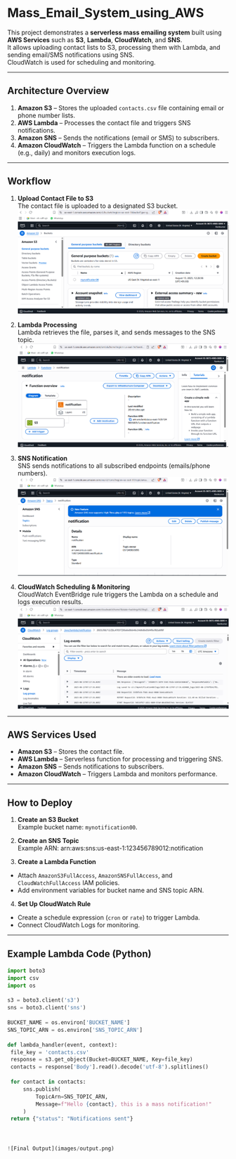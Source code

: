 # Mass_Email_System_using_AWS

This project demonstrates a **serverless mass emailing system** built using **AWS Services** such as **S3**, **Lambda**, **CloudWatch**, and **SNS**.  
It allows uploading contact lists to S3, processing them with Lambda, and sending email/SMS notifications using SNS.  
CloudWatch is used for scheduling and monitoring.

---

## Architecture Overview

1. **Amazon S3** – Stores the uploaded `contacts.csv` file containing email or phone number lists.
2. **AWS Lambda** – Processes the contact file and triggers SNS notifications.
3. **Amazon SNS** – Sends the notifications (email or SMS) to subscribers.
4. **Amazon CloudWatch** – Triggers the Lambda function on a schedule (e.g., daily) and monitors execution logs.

---

## Workflow

1. **Upload Contact File to S3**  
   The contact file is uploaded to a designated S3 bucket.  
   ![S3 Screenshot](images/S3.png)

2. **Lambda Processing**  
   Lambda retrieves the file, parses it, and sends messages to the SNS topic.  
   ![Lambda Screenshot](images/lambda.png)

3. **SNS Notification**  
   SNS sends notifications to all subscribed endpoints (emails/phone numbers).  
   ![SNS Screenshot](images/sns.png)

4. **CloudWatch Scheduling & Monitoring**  
   CloudWatch EventBridge rule triggers the Lambda on a schedule and logs execution results.  
   ![CloudWatch Screenshot](images/cwlogs.png)

---

## AWS Services Used

- **Amazon S3** – Stores the contact file.
- **AWS Lambda** – Serverless function for processing and triggering SNS.
- **Amazon SNS** – Sends notifications to subscribers.
- **Amazon CloudWatch** – Triggers Lambda and monitors performance.

---

## How to Deploy

1. **Create an S3 Bucket**  
   Example bucket name: `mynotification00`.

2. **Create an SNS Topic**  
   Example ARN:  arn:aws:sns:us-east-1:123456789012:notification

3. **Create a Lambda Function**  
- Attach `AmazonS3FullAccess`, `AmazonSNSFullAccess`, and `CloudWatchFullAccess` IAM policies.
- Add environment variables for bucket name and SNS topic ARN.

4. **Set Up CloudWatch Rule**  
- Create a schedule expression (`cron` or `rate`) to trigger Lambda.
- Connect CloudWatch Logs for monitoring.

---

## Example Lambda Code (Python)

```python
import boto3
import csv
import os

s3 = boto3.client('s3')
sns = boto3.client('sns')

BUCKET_NAME = os.environ['BUCKET_NAME']
SNS_TOPIC_ARN = os.environ['SNS_TOPIC_ARN']

def lambda_handler(event, context):
 file_key = 'contacts.csv'
 response = s3.get_object(Bucket=BUCKET_NAME, Key=file_key)
 contacts = response['Body'].read().decode('utf-8').splitlines()

 for contact in contacts:
     sns.publish(
         TopicArn=SNS_TOPIC_ARN,
         Message=f"Hello {contact}, this is a mass notification!"
     )
 return {"status": "Notifications sent"}



![Final Output](images/output.png)